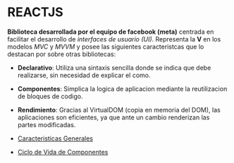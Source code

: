 # REACTJS

__Biblioteca desarrollada por el equipo de facebook (meta)__ centrada en facilitar el desarrollo de _interfaces de usuario (UI)_. Representa la __V__ en los modelos _MVC_ y _MVVM_ y posee las siguientes caracteristcas que lo destacan por sobre otras bibliotecas:

* __Declarativo__: Utiliza una sintaxis sencilla donde se indica que debe realizarse, sin necesidad de explicar el como.
* __Componentes__: Simplica la logica de aplicacion mediante la reutilizacion de bloques de codigo.
* __Rendimiento__: Gracias al VirtualDOM (copia en memoria del DOM), las aplicaciones son eficientes, ya que ante un cambio renderizan las partes modificadas.

* [Caracteristicas Generales](./docs/general.md)
* [Ciclo de Vida de Componentes](./docs/lifecycle.md)